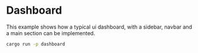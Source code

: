 # Dashboard

This example shows how a typical ui dashboard, with a sidebar, 
navbar and a main section can be implemented.


```bash
cargo run -p dashboard
```